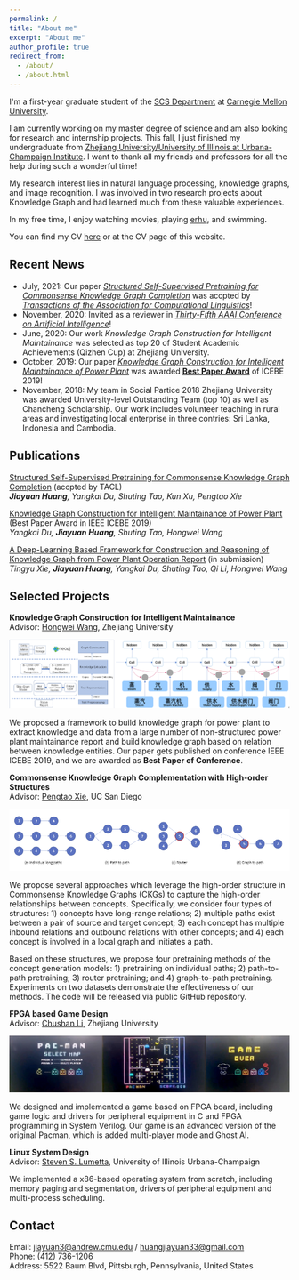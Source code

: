 ```yaml
---
permalink: /
title: "About me"
excerpt: "About me"
author_profile: true
redirect_from: 
  - /about/
  - /about.html
---
```

I'm a first-year graduate student of the [SCS Department](https://www.cs.cmu.edu/) at [Carnegie Mellon University](https://www.cmu.edu/).

I am currently working on my master degree of science and am also looking for research and internship projects. This fall, I just finished my undergraduate from [Zhejiang University/University of Illinois at Urbana-Champaign Institute](https://zjui.intl.zju.edu.cn/en). I want to thank all my friends and professors for all the help during such a wonderful time!

My research interest lies in natural language processing, knowledge graphs, and image recognition. I was involved in two research projects about Knowledge Graph and had learned much from these valuable experiences.

In my free time, I enjoy watching movies, playing [erhu](https://www.britannica.com/art/erhu), and swimming.

You can find my CV [here](/files/CV%20-%20Jiayuan%20Huang.pdf) or at the CV page of this website. 


<!-- This is the front page of a website that is powered by the [academicpages template](https://github.com/academicpages/academicpages.github.io) and hosted on GitHub pages. [GitHub pages](https://pages.github.com) is a free service in which websites are built and hosted from code and data stored in a GitHub repository, automatically updating when a new commit is made to the respository. This template was forked from the [Minimal Mistakes Jekyll Theme](https://mmistakes.github.io/minimal-mistakes/) created by Michael Rose, and then extended to support the kinds of content that academics have: publications, talks, teaching, a portfolio, blog posts, and a dynamically-generated CV. You can fork [this repository](https://github.com/academicpages/academicpages.github.io) right now, modify the configuration and markdown files, add your own PDFs and other content, and have your own site for free, with no ads! An older version of this template powers my own personal website at [stuartgeiger.com](http://stuartgeiger.com), which uses [this Github repository](https://github.com/staeiou/staeiou.github.io). -->


Recent News
------
- July, 2021: Our paper [*Structured Self-Supervised Pretraining for Commonsense Knowledge Graph Completion*](/_site/404.html) was accpted by [*Transactions of the Association for Computational Linguistics*](https://transacl.org/index.php/tacl)!
- November, 2020: Invited as a reviewer in [*Thirty-Fifth AAAI Conference on Artificial Intelligence*](https://aaai.org/Conferences/AAAI-21/)!
- June, 2020: Our work *Knowledge Graph Construction for Intelligent Maintainance* was selected as top 20 of Student Academic Achievements (Qizhen Cup) at Zhejiang University.
- October, 2019: Our paper [*Knowledge Graph Construction for Intelligent Maintainance of Power Plant*](https://link.springer.com/chapter/10.1007/978-3-030-34986-8_36) was awarded [**Best Paper Award**](https://zjui.intl.zju.edu.cn/en/news/zjui-institute/874773) of ICEBE 2019!
- November, 2018: My team in Social Partice 2018 Zhejiang University was awarded University-level Outstanding Team (top 10) as well as Chancheng Scholarship. Our work includes volunteer teaching in rural areas and investigating local enterprise in three contries: Sri Lanka, Indonesia and Cambodia.


Publications
------
[Structured Self-Supervised Pretraining for Commonsense Knowledge Graph Completion](/_site/404.html) (accpted by TACL)<br>
*__Jiayuan Huang__, Yangkai Du, Shuting Tao, Kun Xu, Pengtao Xie*

[Knowledge Graph Construction for Intelligent Maintainance of Power Plant](https://link.springer.com/chapter/10.1007/978-3-030-34986-8_36) 
(Best Paper Award in IEEE ICEBE 2019)<br> 
*Yangkai Du, __Jiayuan Huang__, Shuting Tao, Hongwei Wang*

[A Deep-Learning Based Framework for Construction and Reasoning of Knowledge Graph from Power Plant Operation Report](/_site/404.html) (in submission)<br>
*Tingyu Xie, __Jiayuan Huang__, Yangkai Du, Shuting Tao, Qi Li, Hongwei Wang*


Selected Projects
------
**Knowledge Graph Construction for Intelligent Maintainance**<br>
Advisor: [Hongwei Wang](https://person.zju.edu.cn/en/hwang), Zhejiang University<br>

![](../project1.1.png)<br>

We proposed a framework to build knowledge graph for power plant to extract knowledge and data from a large number of non-structured power plant maintainance report and build knowledge graph based on relation between knowledge entities. Our paper gets published on conference IEEE ICEBE 2019, and we are awarded as **Best Paper of Conference**.<br> 
<!-- We are still working on it and the results would be concluded in a paper. -->

**Commonsense Knowledge Graph Complementation with High-order Structures**<br>
Advisor: [Pengtao Xie](https://pengtaoxie.github.io/), UC San Diego<br>

![](../project3.1.png)<br>

We propose several approaches which leverage the high-order structure in Commonsense Knowledge Graphs (CKGs) to capture the high-order relationships between concepts. Specifically, we consider four types of structures: 1) concepts have long-range relations; 2) multiple paths exist between a pair of source and target concept; 3) each concept has multiple inbound relations and outbound relations with other concepts; and 4) each concept is involved in a local graph and initiates a path. 

Based on these structures, we propose four pretraining methods of the concept generation models: 1) pretraining on individual paths; 2) path-to-path pretraining; 3) router pretraining; and 4) graph-to-path pretraining. Experiments on two datasets demonstrate the effectiveness of our methods. The code will be released via public GitHub repository. 

**FPGA based Game Design**<br>
Advisor: [Chushan Li](https://person.zju.edu.cn/en/lichushan), Zhejiang University<br>

![](../project2.1.png)<br>

We designed and implemented a game based on FPGA board, including game logic and drivers for peripheral equipment in C and FPGA programming in System Verilog. Our game is an advanced version of the original Pacman, which is added multi-player mode and Ghost AI.

**Linux System Design**<br>
Advisor: [Steven S. Lumetta](http://lumetta.web.engr.illinois.edu/), University of Illinois Urbana-Champaign<br>

<!-- ![](../project1.1.png)<br> -->

We implemented a x86-based operating system from scratch, including memory paging and segmentation, drivers of peripheral equipment and multi-process scheduling. 

<!-- Like many other Jekyll-based GitHub Pages templates, academicpages makes you separate the website's content from its form. The content & metadata of your website are in structured markdown files, while various other files constitute the theme, specifying how to transform that content & metadata into HTML pages. You keep these various markdown (.md), YAML (.yml), HTML, and CSS files in a public GitHub repository. Each time you commit and push an update to the repository, the [GitHub pages](https://pages.github.com/) service creates static HTML pages based on these files, which are hosted on GitHub's servers free of charge.

Many of the features of dynamic content management systems (like Wordpress) can be achieved in this fashion, using a fraction of the computational resources and with far less vulnerability to hacking and DDoSing. You can also modify the theme to your heart's content without touching the content of your site. If you get to a point where you've broken something in Jekyll/HTML/CSS beyond repair, your markdown files describing your talks, publications, etc. are safe. You can rollback the changes or even delete the repository and start over -- just be sure to save the markdown files! Finally, you can also write scripts that process the structured data on the site, such as [this one](https://github.com/academicpages/academicpages.github.io/blob/master/talkmap.ipynb) that analyzes metadata in pages about talks to display [a map of every location you've given a talk](https://academicpages.github.io/talkmap.html). -->





<!-- 1. Fork [this repository](https://github.com/academicpages/academicpages.github.io) by clicking the "fork" button in the top right. 
1. Go to the repository's settings (rightmost item in the tabs that start with "Code", should be below "Unwatch"). Rename the repository "[your GitHub username].github.io", which will also be your website's URL.
2. Set site-wide configuration and create content & metadata (see below -- also see [this set of diffs](http://archive.is/3TPas) showing what files were changed to set up [an example site](https://getorg-testacct.github.io) for a user with the username "getorg-testacct")
3. Upload any files (like PDFs, .zip files, etc.) to the files/ directory. They will appear at https://[your GitHub username].github.io/files/example.pdf.  
4. Check status by going to the repository settings, in the "GitHub pages" section -->

<!-- Site-wide configuration
------
The main configuration file for the site is in the base directory in [_config.yml](https://github.com/academicpages/academicpages.github.io/blob/master/_config.yml), which defines the content in the sidebars and other site-wide features. You will need to replace the default variables with ones about yourself and your site's github repository. The configuration file for the top menu is in [_data/navigation.yml](https://github.com/academicpages/academicpages.github.io/blob/master/_data/navigation.yml). For example, if you don't have a portfolio or blog posts, you can remove those items from that navigation.yml file to remove them from the header.  -->

<!-- Create content & metadata
------
For site content, there is one markdown file for each type of content, which are stored in directories like _publications, _talks, _posts, _teaching, or _pages. For example, each talk is a markdown file in the [_talks directory](https://github.com/academicpages/academicpages.github.io/tree/master/_talks). At the top of each markdown file is structured data in YAML about the talk, which the theme will parse to do lots of cool stuff. The same structured data about a talk is used to generate the list of talks on the [Talks page](https://academicpages.github.io/talks), each [individual page](https://academicpages.github.io/talks/2012-03-01-talk-1) for specific talks, the talks section for the [CV page](https://academicpages.github.io/cv), and the [map of places you've given a talk](https://academicpages.github.io/talkmap.html) (if you run this [python file](https://github.com/academicpages/academicpages.github.io/blob/master/talkmap.py) or [Jupyter notebook](https://github.com/academicpages/academicpages.github.io/blob/master/talkmap.ipynb), which creates the HTML for the map based on the contents of the _talks directory).

**Markdown generator**

I have also created [a set of Jupyter notebooks](https://github.com/academicpages/academicpages.github.io/tree/master/markdown_generator
) that converts a CSV containing structured data about talks or presentations into individual markdown files that will be properly formatted for the academicpages template. The sample CSVs in that directory are the ones I used to create my own personal website at stuartgeiger.com. My usual workflow is that I keep a spreadsheet of my publications and talks, then run the code in these notebooks to generate the markdown files, then commit and push them to the GitHub repository.

How to edit your site's GitHub repository
------
Many people use a git client to create files on their local computer and then push them to GitHub's servers. If you are not familiar with git, you can directly edit these configuration and markdown files directly in the github.com interface. Navigate to a file (like [this one](https://github.com/academicpages/academicpages.github.io/blob/master/_talks/2012-03-01-talk-1.md) and click the pencil icon in the top right of the content preview (to the right of the "Raw | Blame | History" buttons). You can delete a file by clicking the trashcan icon to the right of the pencil icon. You can also create new files or upload files by navigating to a directory and clicking the "Create new file" or "Upload files" buttons. 

Example: editing a markdown file for a talk
![Editing a markdown file for a talk](/images/editing-talk.png) -->

Contact
------
Email: [jiayuan3@andrew.cmu.edu](mailto:jiayuan3@andrew.cmu.edu) / [huangjiayuan33@gmail.com](mailto:huangjiayuan33@gmail.com)<br>
Phone: (412) 736-1206<br>
Address: 5522 Baum Blvd, Pittsburgh, Pennsylvania, United States<br>
